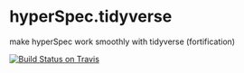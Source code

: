 # hyperSpec.tidyverse
make hyperSpec work smoothly with tidyverse (fortification)

<!-- badges: start -->
<!--
[![CRAN
status](https://www.r-pkg.org/badges/version/hyperSpec.tidyverse)](https://cran.r-project.org/package=hyperSpec.tidyverse)
-->
[![Build Status on Travis](https://travis-ci.com/cbeleites/hyperSpec.tidyverse.svg?branch=master)](https://travis-ci.com/cbeleites/hyperSpec.tidyverse)
<!--
[![Codecov test
coverage](https://codecov.io/gh/hyperSpec.tidyverse/branch/master/graph/badge.svg)](https://codecov.io/gh/hyperSpec.tidyverse?branch=master)
-->
<!-- badges: end -->
